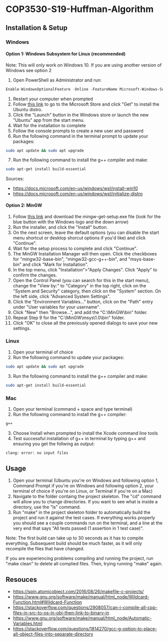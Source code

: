 # COP3530-S19-Huffman-Algorithm

## Installation & Setup

### Windows

#### Option 1: Windows Subsystem for Linux (recommended)

Note: This will only work on Windows 10. If you are using another version of Windows see option 2

1. Open PowerShell as Administrator and run:

```PowerShell
Enable-WindowsOptionalFeature -Online -FeatureName Microsoft-Windows-Subsystem-Linux
```

1. Restart your computer when prompted
2. Follow [this link](https://www.microsoft.com/store/p/ubuntu/9nblggh4msv6) to go to the Microsoft Store and click "Get" to install the Ubuntu distro.
3. Click the "Launch" button in the Windows store or launch the new "Ubuntu" app from the start menu.
4. Wait for the installation to complete
5. Follow the console prompts to create a new user and password
6. Run the following command in the terminal prompt to update your packages:

```bash
sudo apt update && sudo apt upgrade
```

7. Run the following command to install the g++ compiler and make:

```bash
sudo apt-get install build-essential
```

Sources:

* https://docs.microsoft.com/en-us/windows/wsl/install-win10
* https://docs.microsoft.com/en-us/windows/wsl/initialize-distro

#### Option 2: MinGW

1. Follow [this link](https://osdn.net/projects/mingw/releases/) and download the mingw-get-setup.exe file (look for the blue button with the Windows logo and the down arrow)
2. Run the installer, and click the "Install" button.
3. On the next screen, leave the default options (you can disable the start menu shortcut or desktop shorcut options if you'd like) and click "Continue".
4. Wait for the setup process to complete and click "Continue".
5. The MinGW Installation Manager will then open. Click the checkboxes for "mingw32-base-bin", "mingw32-gcc-g++-bin", and "msys-base-bin" and click "Mark for Installation".
6. In the top menu, click "Installation">"Apply Changes". Click "Apply" to confirm the changes.
7. Open the Control Panel (you can search for this in the start menu), change the "View by:" to "Category" in the top right, click on the "System and Security" category, then click on the "System" section. On the left side, click "Advanced System Settings".
8. Click the "Environment Variables..." button, click on the "Path" entry under "User variables for your username".
9. Click "New" then "Browse...", and add the "C:\MinGW\bin" folder.
10. Repeat Step 9 for the "C:\MinGW\msys\1.0\bin" folder.
11. Click "OK" to close all the previously opened dialogs to save your new settings.

### Linux

1. Open your terminal of choice
2. Run the following command to update your packages:

```bash
sudo apt update && sudo apt upgrade
```

3. Run the following command to install the g++ compiler and make:

```bash
sudo apt-get install build-essential
```

### Mac

1. Open your terminal (command + space and type terminal)
2. Run the following command to install the g++ compiler:

```bash
g++
```

3. Choose Install when prompted to install the Xcode command line tools
4. Test successful installation of g++ in terminal by typing g++ and ensuring you get the follwing as output:

```bash
clang: error: no input files
```

## Usage

1. Open your terminal (Ubuntu you're on Windows and following option 1, Command Prompt if you're on Windows and following option 2, your terminal of choice if you're on Linux, or Terminal if you're on a Mac)
2. Navigate to the folder containg the project skeleton. The "cd" command will allow you to change directories. If you want to see what is inside a directory, use the "ls" command.
3. Run "make" in the project skeleton folder to automatically build the project and run it against the test cases. If everything works properly you should see a couple commands run on the terminal, and a line at the very end that says "All tests passed (1 assertion in 1 test case)".

Note: The first build can take up to 30 seconds as it has to compile everything. Subsequent build should be much faster, as it will only recompile the files that have changed.

If you are experiencing problems compiling and running the project, run "make clean" to delete all complied files. Then, trying running "make" again.

## Resouces

* https://spin.atomicobject.com/2016/08/26/makefile-c-projects/
* https://www.gnu.org/software/make/manual/html_node/Wildcard-Function.html#Wildcard-Function
* https://stackoverflow.com/questions/2908057/can-i-compile-all-cpp-files-in-src-to-os-in-obj-then-link-to-binary-in
* https://www.gnu.org/software/make/manual/html_node/Automatic-Variables.html
* https://stackoverflow.com/questions/1814270/gcc-g-option-to-place-all-object-files-into-separate-directory
